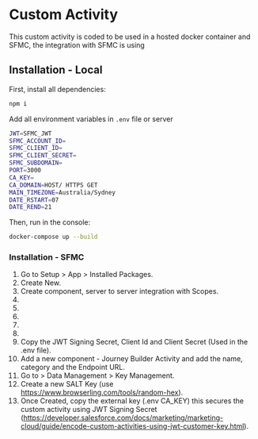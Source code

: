 # Custom Activity

This custom activity is coded to be used in a hosted docker container and SFMC, the integration with SFMC is using

## Installation - Local

First, install all dependencies: 
```bash
npm i
```
Add all environment variables in `.env` file or server

```bash
JWT=SFMC_JWT
SFMC_ACCOUNT_ID=
SFMC_CLIENT_ID=
SFMC_CLIENT_SECRET=
SFMC_SUBDOMAIN=
PORT=3000
CA_KEY=
CA_DOMAIN=HOST/ HTTPS GET
MAIN_TIMEZONE=Australia/Sydney
DATE_RSTART=07
DATE_REND=21
```

Then, run in the console: 
```bash
docker-compose up --build
```

### Installation - SFMC

1. Go to Setup > App > Installed Packages.
2. Create New.
3. Create component, server to server integration with Scopes.
  1.
  2.
  3.
  4.
  5.
4. Copy the JWT Signing Secret, Client Id and Client Secret (Used in the .env file).
5. Add a new component - Journey Builder Activity and add the name, category and the Endpoint URL.
6. Go to > Data Management > Key Management.
7. Create a new SALT Key (use https://www.browserling.com/tools/random-hex).
8. Once Created, copy the external key (.env CA_KEY) this secures the custom activity using JWT Signing Secret (https://developer.salesforce.com/docs/marketing/marketing-cloud/guide/encode-custom-activities-using-jwt-customer-key.html).
